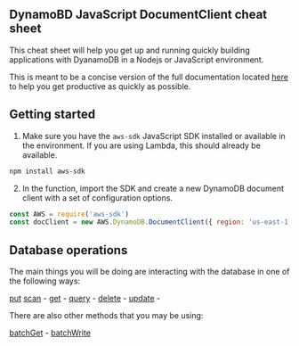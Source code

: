 ## DynamoBD JavaScript DocumentClient cheat sheet

This cheat sheet will help you get up and running quickly building applications with DyanamoDB in a Nodejs or JavaScript environment.

This is meant to be a concise version of the full documentation located [here](https://docs.aws.amazon.com/AWSJavaScriptSDK/latest/AWS/DynamoDB/DocumentClient.html#constructor-property) to help you get productive as quickly as possible.

## Getting started

1. Make sure you have the `aws-sdk` JavaScript SDK installed or available in the environment. If you are using Lambda, this should already be available.

```sh
npm install aws-sdk
```

2. In the function, import the SDK and create a new DynamoDB document client with a set of configuration options.


```javascript
const AWS = require('aws-sdk')
const docClient = new AWS.DynamoDB.DocumentClient({ region: 'us-east-1' })
```

## Database operations

The main things you will be doing are interacting with the database in one of the following ways:

[put](https://docs.aws.amazon.com/AWSJavaScriptSDK/latest/AWS/DynamoDB/DocumentClient.html#put-property)
[scan](https://docs.aws.amazon.com/AWSJavaScriptSDK/latest/AWS/DynamoDB/DocumentClient.html#scan-property) -
[get](https://docs.aws.amazon.com/AWSJavaScriptSDK/latest/AWS/DynamoDB/DocumentClient.html#get-property) -
[query](https://docs.aws.amazon.com/AWSJavaScriptSDK/latest/AWS/DynamoDB/DocumentClient.html#query-property) -
[delete](https://docs.aws.amazon.com/AWSJavaScriptSDK/latest/AWS/DynamoDB/DocumentClient.html#delete-property) -
[update](https://docs.aws.amazon.com/AWSJavaScriptSDK/latest/AWS/DynamoDB/DocumentClient.html#update-property) - 

There are also other methods that you may be using:

[batchGet](https://docs.aws.amazon.com/AWSJavaScriptSDK/latest/AWS/DynamoDB/DocumentClient.html#batchGet-property) -
[batchWrite](https://docs.aws.amazon.com/AWSJavaScriptSDK/latest/AWS/DynamoDB/DocumentClient.html#batchWrite-property)
